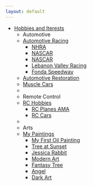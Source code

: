 ```yaml
---
layout: default
---
```


<div class="hero-unit">
  <ul class="nav">
  <li class="dropdown">
  <a href="#" class="dropdown-toggle" data-toggle="dropdown">Hobbies and Iterests</a>
  <ul class="dropdown-menu">
    <li class="nav-header">Automotive</li>
      <li class="dropdown-submenu">
      <a tabindex="-1" href="#">Automotive Racing</a>
        <ul class="dropdown-menu">
          <li><a href="http://www.nhra.com/">NHRA</a></li>
          <li><a href="http://www.nascar.com/">NASCAR</a></li>
          <li><a href="http://www.nascar.com/">NASCAR</a></li>
          <li><a href="http://www.lebanonvalley.com/">Lebanon Valley Racing</a></li>
          <li><a href="http://fondaspeedway.net/">Fonda Speedway</a></li>
        </ul>
      </li>
    <li><a href="http://en.wikipedia.org/wiki/Automotive_restoration">Automotive Restoration</a></li>
    <li><a href="http://en.wikipedia.org/wiki/Muscle_car">Muscle Cars</a></li>
    <li class="divider"></li>
    <li class="nav-header">Remote Control</li>
      <li class="dropdown-submenu">
      <a tabindex="-1" href="#">RC Hobbies</a>
        <ul class="dropdown-menu">
        <li><a href="http://www.modelaircraft.org/">RC Planes AMA</a></li>
        <li><a href="http://www.rccaraction.com/">RC Cars</a></li>
        </ul>
      </li>
    <li class="divider"></li>
    <li class="nav-header">Arts</li>
      <li class="dropdown-submenu">
      <a tabindex="-1" href="#">My Paintings</a>
        <ul class="dropdown-menu">
        <li><a href="../assets/mypics/fruitbasket.jpg">My First Oil Painting</a></li>
        <li><a href="../assets/mypics/treesunset.jpg">Tree at Sunset</a></li>
        <li><a href="../assets/mypics/jesrabbit.jpg">Jessica Rabbit</a></li>
        <li><a href="../assets/mypics/swirl.jpg">Modern Art</a></li>
        <li><a href="../assets/mypics/treeweep.jpg">Fantasy Tree</a></li>
        <li><a href="../assets/mypics/angel.jpg">Angel</a></li>
        <li><a href="../assets/mypics/fright.jpg">Dark Art</a></li>
        </ul>
      </li>
  </ul>
  </li>
  </ul>
</div>




